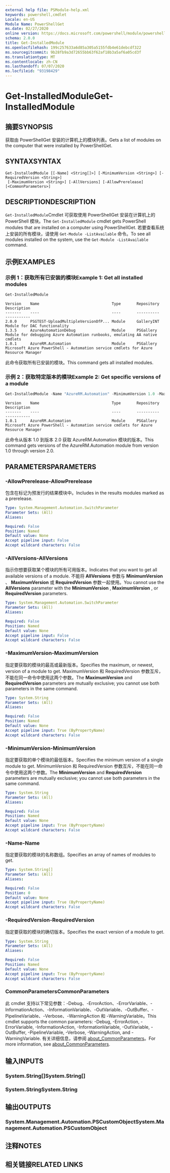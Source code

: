 ```yaml
---
external help file: PSModule-help.xml
keywords: powershell,cmdlet
Locale: en-US
Module Name: PowerShellGet
ms.date: 02/27/2020
online version: https://docs.microsoft.com/powershell/module/powershellget/get-installedmodule?view=powershell-6&WT.mc_id=ps-gethelp
schema: 2.0.0
title: Get-InstalledModule
ms.openlocfilehash: 199c257633a6d85a305a5155fdb4e61debcdf322
ms.sourcegitcommit: 9b28fb9a3d72655bb63f62af18b3a5af6a05cd3f
ms.translationtype: MT
ms.contentlocale: zh-CN
ms.lasthandoff: 07/07/2020
ms.locfileid: "93198429"
---
```

# <span data-ttu-id="4ed74-103">Get-InstalledModule</span><span class="sxs-lookup"><span data-stu-id="4ed74-103">Get-InstalledModule</span></span>

## <span data-ttu-id="4ed74-104">摘要</span><span class="sxs-lookup"><span data-stu-id="4ed74-104">SYNOPSIS</span></span>
<span data-ttu-id="4ed74-105">获取由 PowerShellGet 安装的计算机上的模块列表。</span><span class="sxs-lookup"><span data-stu-id="4ed74-105">Gets a list of modules on the computer that were installed by PowerShellGet.</span></span>

## <span data-ttu-id="4ed74-106">SYNTAX</span><span class="sxs-lookup"><span data-stu-id="4ed74-106">SYNTAX</span></span>

```
Get-InstalledModule [[-Name] <String[]>] [-MinimumVersion <String>] [-RequiredVersion <String>]
 [-MaximumVersion <String>] [-AllVersions] [-AllowPrerelease] [<CommonParameters>]
```

## <span data-ttu-id="4ed74-107">DESCRIPTION</span><span class="sxs-lookup"><span data-stu-id="4ed74-107">DESCRIPTION</span></span>

<span data-ttu-id="4ed74-108">`Get-InstalledModule`Cmdlet 可获取使用 PowerShellGet 安装在计算机上的 PowerShell 模块。</span><span class="sxs-lookup"><span data-stu-id="4ed74-108">The `Get-InstalledModule` cmdlet gets PowerShell modules that are installed on a computer using PowerShellGet.</span></span> <span data-ttu-id="4ed74-109">若要查看系统上安装的所有模块，请使用 `Get-Module -ListAvailable` 命令。</span><span class="sxs-lookup"><span data-stu-id="4ed74-109">To see all modules installed on the system, use the `Get-Module -ListAvailable` command.</span></span>

## <span data-ttu-id="4ed74-110">示例</span><span class="sxs-lookup"><span data-stu-id="4ed74-110">EXAMPLES</span></span>

### <span data-ttu-id="4ed74-111">示例 1：获取所有已安装的模块</span><span class="sxs-lookup"><span data-stu-id="4ed74-111">Example 1: Get all installed modules</span></span>

```powershell
Get-InstalledModule
```

```Output
Version    Name                                Type       Repository     Description
-------    ----                                ----       ----------     -----------
2.0.0      PSGTEST-UploadMultipleVersionOfP... Module     GalleryINT     Module for DAC functionality
1.3.5      AzureAutomationDebug                Module     PSGallery      Module for debugging Azure Automation runbooks, emulating AA native cmdlets
1.0.1      AzureRM.Automation                  Module     PSGallery      Microsoft Azure PowerShell - Automation service cmdlets for Azure Resource Manager
```

<span data-ttu-id="4ed74-112">此命令获取所有已安装的模块。</span><span class="sxs-lookup"><span data-stu-id="4ed74-112">This command gets all installed modules.</span></span>

### <span data-ttu-id="4ed74-113">示例 2：获取特定版本的模块</span><span class="sxs-lookup"><span data-stu-id="4ed74-113">Example 2: Get specific versions of a module</span></span>

```powershell
Get-InstalledModule -Name "AzureRM.Automation" -MinimumVersion 1.0 -MaximumVersion 2.0
```

```Output
Version    Name                                Type       Repository     Description
-------    ----                                ----       ----------     -----------
1.0.1      AzureRM.Automation                  Module     PSGallery      Microsoft Azure PowerShell - Automation service cmdlets for Azure Resource Manager
```

<span data-ttu-id="4ed74-114">此命令从版本 1.0 到版本 2.0 获取 AzureRM.Automation 模块的版本。</span><span class="sxs-lookup"><span data-stu-id="4ed74-114">This command gets versions of the AzureRM.Automation module from version 1.0 through version 2.0.</span></span>

## <span data-ttu-id="4ed74-115">PARAMETERS</span><span class="sxs-lookup"><span data-stu-id="4ed74-115">PARAMETERS</span></span>

### <span data-ttu-id="4ed74-116">-AllowPrerelease</span><span class="sxs-lookup"><span data-stu-id="4ed74-116">-AllowPrerelease</span></span>

<span data-ttu-id="4ed74-117">包含在标记为预发行的结果模块中。</span><span class="sxs-lookup"><span data-stu-id="4ed74-117">Includes in the results modules marked as a prerelease.</span></span>

```yaml
Type: System.Management.Automation.SwitchParameter
Parameter Sets: (All)
Aliases:

Required: False
Position: Named
Default value: None
Accept pipeline input: False
Accept wildcard characters: False
```

### <span data-ttu-id="4ed74-118">-AllVersions</span><span class="sxs-lookup"><span data-stu-id="4ed74-118">-AllVersions</span></span>

<span data-ttu-id="4ed74-119">指示你想要获取某个模块的所有可用版本。</span><span class="sxs-lookup"><span data-stu-id="4ed74-119">Indicates that you want to get all available versions of a module.</span></span>
<span data-ttu-id="4ed74-120">不能将 **AllVersions** 参数与 **MinimumVersion** 、 **MaximumVersion** 或 **RequiredVersion** 参数一起使用。</span><span class="sxs-lookup"><span data-stu-id="4ed74-120">You cannot use the **AllVersions** parameter with the **MinimumVersion** , **MaximumVersion** , or **RequiredVersion** parameters.</span></span>

```yaml
Type: System.Management.Automation.SwitchParameter
Parameter Sets: (All)
Aliases:

Required: False
Position: Named
Default value: None
Accept pipeline input: False
Accept wildcard characters: False
```

### <span data-ttu-id="4ed74-121">-MaximumVersion</span><span class="sxs-lookup"><span data-stu-id="4ed74-121">-MaximumVersion</span></span>

<span data-ttu-id="4ed74-122">指定要获取的模块的最高或最新版本。</span><span class="sxs-lookup"><span data-stu-id="4ed74-122">Specifies the maximum, or newest, version of a module to get.</span></span> <span data-ttu-id="4ed74-123">MaximumVersion  和 RequiredVersion  参数互斥，不能在同一命令中使用这两个参数。</span><span class="sxs-lookup"><span data-stu-id="4ed74-123">The **MaximumVersion** and **RequiredVersion** parameters are mutually exclusive; you cannot use both parameters in the same command.</span></span>

```yaml
Type: System.String
Parameter Sets: (All)
Aliases:

Required: False
Position: Named
Default value: None
Accept pipeline input: True (ByPropertyName)
Accept wildcard characters: False
```

### <span data-ttu-id="4ed74-124">-MinimumVersion</span><span class="sxs-lookup"><span data-stu-id="4ed74-124">-MinimumVersion</span></span>

<span data-ttu-id="4ed74-125">指定要获取的单个模块的最低版本。</span><span class="sxs-lookup"><span data-stu-id="4ed74-125">Specifies the minimum version of a single module to get.</span></span> <span data-ttu-id="4ed74-126">MinimumVersion  和 RequiredVersion  参数互斥，不能在同一命令中使用这两个参数。</span><span class="sxs-lookup"><span data-stu-id="4ed74-126">The **MinimumVersion** and **RequiredVersion** parameters are mutually exclusive; you cannot use both parameters in the same command.</span></span>

```yaml
Type: System.String
Parameter Sets: (All)
Aliases:

Required: False
Position: Named
Default value: None
Accept pipeline input: True (ByPropertyName)
Accept wildcard characters: False
```

### <span data-ttu-id="4ed74-127">-Name</span><span class="sxs-lookup"><span data-stu-id="4ed74-127">-Name</span></span>

<span data-ttu-id="4ed74-128">指定要获取的模块的名称数组。</span><span class="sxs-lookup"><span data-stu-id="4ed74-128">Specifies an array of names of modules to get.</span></span>

```yaml
Type: System.String[]
Parameter Sets: (All)
Aliases:

Required: False
Position: 0
Default value: None
Accept pipeline input: True (ByPropertyName)
Accept wildcard characters: False
```

### <span data-ttu-id="4ed74-129">-RequiredVersion</span><span class="sxs-lookup"><span data-stu-id="4ed74-129">-RequiredVersion</span></span>

<span data-ttu-id="4ed74-130">指定要获取的模块的确切版本。</span><span class="sxs-lookup"><span data-stu-id="4ed74-130">Specifies the exact version of a module to get.</span></span>

```yaml
Type: System.String
Parameter Sets: (All)
Aliases:

Required: False
Position: Named
Default value: None
Accept pipeline input: True (ByPropertyName)
Accept wildcard characters: False
```

### <span data-ttu-id="4ed74-131">CommonParameters</span><span class="sxs-lookup"><span data-stu-id="4ed74-131">CommonParameters</span></span>

<span data-ttu-id="4ed74-132">此 cmdlet 支持以下常见参数：-Debug、-ErrorAction、-ErrorVariable、-InformationAction、-InformationVariable、-OutVariable、-OutBuffer、-PipelineVariable、-Verbose、-WarningAction 和 -WarningVariable。</span><span class="sxs-lookup"><span data-stu-id="4ed74-132">This cmdlet supports the common parameters: -Debug, -ErrorAction, -ErrorVariable, -InformationAction, -InformationVariable, -OutVariable, -OutBuffer, -PipelineVariable, -Verbose, -WarningAction, and -WarningVariable.</span></span> <span data-ttu-id="4ed74-133">有关详细信息，请参阅 [about_CommonParameters](../Microsoft.PowerShell.Core/About/about_CommonParameters.md)。</span><span class="sxs-lookup"><span data-stu-id="4ed74-133">For more information, see [about_CommonParameters](../Microsoft.PowerShell.Core/About/about_CommonParameters.md).</span></span>

## <span data-ttu-id="4ed74-134">输入</span><span class="sxs-lookup"><span data-stu-id="4ed74-134">INPUTS</span></span>

### <span data-ttu-id="4ed74-135">System.String[]</span><span class="sxs-lookup"><span data-stu-id="4ed74-135">System.String[]</span></span>

### <span data-ttu-id="4ed74-136">System.String</span><span class="sxs-lookup"><span data-stu-id="4ed74-136">System.String</span></span>

## <span data-ttu-id="4ed74-137">输出</span><span class="sxs-lookup"><span data-stu-id="4ed74-137">OUTPUTS</span></span>

### <span data-ttu-id="4ed74-138">System.Management.Automation.PSCustomObject</span><span class="sxs-lookup"><span data-stu-id="4ed74-138">System.Management.Automation.PSCustomObject</span></span>

## <span data-ttu-id="4ed74-139">注释</span><span class="sxs-lookup"><span data-stu-id="4ed74-139">NOTES</span></span>

## <span data-ttu-id="4ed74-140">相关链接</span><span class="sxs-lookup"><span data-stu-id="4ed74-140">RELATED LINKS</span></span>
